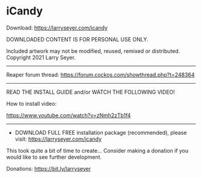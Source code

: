 # iCandy

Download: https://larryseyer.com/icandy


DOWNLOADED CONTENT IS FOR PERSONAL USE ONLY.

Included artwork may not be modified, reused, remixed or distributed. Copyright 2021 Larry Seyer.

---------------------

Reaper forum thread: https://forum.cockos.com/showthread.php?t=248364

---------------------

READ THE INSTALL GUIDE and/or WATCH THE FOLLOWING VIDEO!

How to install video:

https://www.youtube.com/watch?v=zNmh2zTb1f4

---------------------

* DOWNLOAD FULL FREE installation package (recommended), please visit: https://larryseyer.com/icandy

This took quite a bit of time to create...  Consider making a donation if you would like to see further development.

Donations:  https://bit.ly/larryseyer


